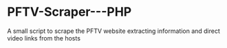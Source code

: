 # PFTV-Scraper---PHP
A small script to scrape the PFTV  website extracting information and direct video links from the hosts

